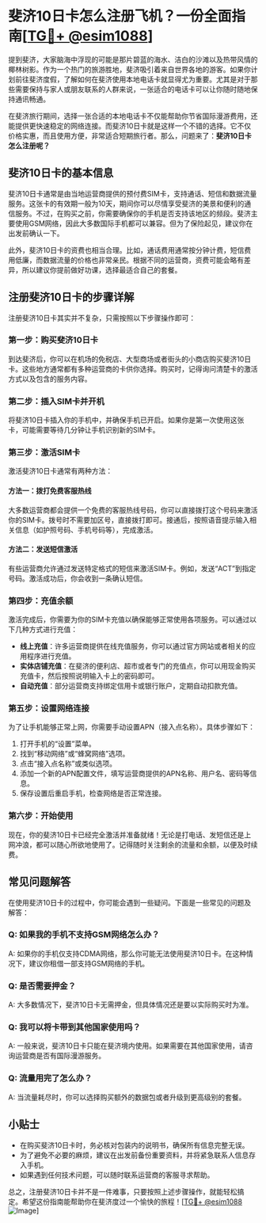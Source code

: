 # 斐济10日卡怎么注册飞机？一份全面指南[[TG💪+ @esim1088](https://t.me/s/esim1088)]

提到斐济，大家脑海中浮现的可能是那片碧蓝的海水、洁白的沙滩以及热带风情的椰林树影。作为一个热门的旅游胜地，斐济吸引着来自世界各地的游客。如果你计划前往斐济度假，了解如何在斐济使用本地电话卡就显得尤为重要。尤其是对于那些需要保持与家人或朋友联系的人群来说，一张适合的电话卡可以让你随时随地保持通讯畅通。

在斐济旅行期间，选择一张合适的本地电话卡不仅能帮助你节省国际漫游费用，还能提供更快速稳定的网络连接。而斐济10日卡就是这样一个不错的选择。它不仅价格实惠，而且使用方便，非常适合短期旅行者。那么，问题来了：**斐济10日卡怎么注册呢？**

## 斐济10日卡的基本信息

斐济10日卡通常是由当地运营商提供的预付费SIM卡，支持通话、短信和数据流量服务。这张卡的有效期一般为10天，期间你可以尽情享受斐济的美景和便利的通信服务。不过，在购买之前，你需要确保你的手机是否支持该地区的频段。斐济主要使用GSM网络，因此大多数国际手机都可以兼容。但为了保险起见，建议你在出发前确认一下。

此外，斐济10日卡的资费也相当合理。比如，通话费用通常按分钟计费，短信费用低廉，而数据流量的价格也非常亲民。根据不同的运营商，资费可能会略有差异，所以建议你提前做好功课，选择最适合自己的套餐。

## 注册斐济10日卡的步骤详解

注册斐济10日卡其实并不复杂，只需按照以下步骤操作即可：

### 第一步：购买斐济10日卡

到达斐济后，你可以在机场的免税店、大型商场或者街头的小商店购买斐济10日卡。这些地方通常都有多种运营商的卡供你选择。购买时，记得询问清楚卡的激活方式以及包含的服务内容。

### 第二步：插入SIM卡并开机

将斐济10日卡插入你的手机中，并确保手机已开启。如果你是第一次使用这张卡，可能需要等待几分钟让手机识别新的SIM卡。

### 第三步：激活SIM卡

激活斐济10日卡通常有两种方法：

#### 方法一：拨打免费客服热线
大多数运营商都会提供一个免费的客服热线号码，你可以直接拨打这个号码来激活你的SIM卡。拨号时不需要加区号，直接拨打即可。接通后，按照语音提示输入相关信息（如护照号码、手机号码等），完成激活。

#### 方法二：发送短信激活
有些运营商允许通过发送特定格式的短信来激活SIM卡。例如，发送“ACT”到指定号码。激活成功后，你会收到一条确认短信。

### 第四步：充值余额

激活完成后，你需要为你的SIM卡充值以确保能够正常使用各项服务。可以通过以下几种方式进行充值：

- **线上充值**：许多运营商提供在线充值服务，你可以通过官方网站或者相关的应用程序进行充值。
- **实体店铺充值**：在斐济的便利店、超市或者专门的充值点，你可以用现金购买充值卡，然后按照说明输入卡上的密码即可。
- **自动充值**：部分运营商支持绑定信用卡或银行账户，定期自动扣款充值。

### 第五步：设置网络连接

为了让手机能够正常上网，你需要手动设置APN（接入点名称）。具体步骤如下：

1. 打开手机的“设置”菜单。
2. 找到“移动网络”或“蜂窝网络”选项。
3. 点击“接入点名称”或类似选项。
4. 添加一个新的APN配置文件，填写运营商提供的APN名称、用户名、密码等信息。
5. 保存设置后重启手机，检查网络是否正常连接。

### 第六步：开始使用

现在，你的斐济10日卡已经完全激活并准备就绪！无论是打电话、发短信还是上网冲浪，都可以随心所欲地使用了。记得随时关注剩余的流量和余额，以便及时续费。

## 常见问题解答

在使用斐济10日卡的过程中，你可能会遇到一些疑问。下面是一些常见的问题及解答：

### Q: 如果我的手机不支持GSM网络怎么办？
A: 如果你的手机仅支持CDMA网络，那么你可能无法使用斐济10日卡。在这种情况下，建议你租借一部支持GSM网络的手机。

### Q: 是否需要押金？
A: 大多数情况下，斐济10日卡无需押金，但具体情况还是要以实际购买时为准。

### Q: 我可以将卡带到其他国家使用吗？
A: 一般来说，斐济10日卡只能在斐济境内使用。如果需要在其他国家使用，请咨询运营商是否有国际漫游服务。

### Q: 流量用完了怎么办？
A: 当流量耗尽时，你可以选择购买额外的数据包或者升级到更高级别的套餐。

## 小贴士

- 在购买斐济10日卡时，务必核对包装内的说明书，确保所有信息完整无误。
- 为了避免不必要的麻烦，建议在出发前备份重要资料，并将紧急联系人信息存入手机。
- 如果遇到任何技术问题，可以随时联系运营商的客服寻求帮助。

总之，注册斐济10日卡并不是一件难事，只要按照上述步骤操作，就能轻松搞定。希望这份指南能帮助你在斐济度过一个愉快的旅程！[[TG💪+ @esim1088](https://t.me/s/esim1088) ![Image](https://i.postimg.cc/4NQfJmqS/Snipaste-2025-05-13-00-14-12.png)]